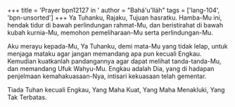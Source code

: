 +++
title = 'Prayer bpn12127 in '
author = "Bahá'u'lláh"
tags = ['lang-104', 'bpn-unsorted']
+++
Ya Tuhanku, Rajaku, Tujuan hasratku. Hamba-Mu ini, hendak tidur di bawah perlindungan rahmat-Mu, dan beristirahat di bawah kubah kurnia-Mu, memohon pemeliharaan-Mu serta perlindungan-Mu.

Aku merayu kepada-Mu, Ya Tuhanku, demi mata-Mu yang tidak lelap, untuk menjaga mataku agar jangan memandang apa pun kecuali Engkau. Kemudian kuatkanlah pandangannya agar dapat melihat tanda-tanda-Mu, dan memandang Ufuk Wahyu-Mu. Engkau adalah Dia, yang di hadapan penjelmaan kemahakuasaan-Nya, intisari kekuasaan telah gementar.

Tiada Tuhan kecuali Engkau, Yang Maha Kuat, Yang Maha Menakluki, Yang Tak Terbatas.
